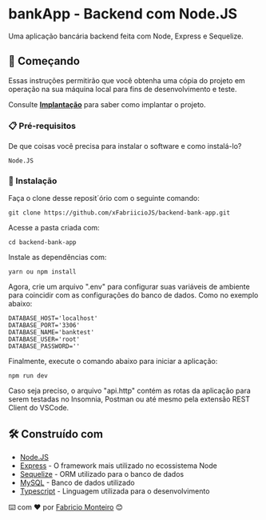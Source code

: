 # bankApp - Backend com Node.JS

Uma aplicação bancária backend feita com Node, Express e Sequelize. 

## 🚀 Começando

Essas instruções permitirão que você obtenha uma cópia do projeto em operação na sua máquina local para fins de desenvolvimento e teste.

Consulte **[Implantação](#-implanta%C3%A7%C3%A3o)** para saber como implantar o projeto.

### 📋 Pré-requisitos

De que coisas você precisa para instalar o software e como instalá-lo?

```
Node.JS
```

### 🔧 Instalação

Faça o clone desse reposit´ório com o seguinte comando:

```
git clone https://github.com/xFabriicioJS/backend-bank-app.git
```

Acesse a pasta criada com:

```
cd backend-bank-app
```

Instale as dependências com:

```
yarn ou npm install
```

Agora, crie um arquivo ".env" para configurar suas variáveis de ambiente para coincidir com as configurações do banco de dados. Como no exemplo abaixo:

```
DATABASE_HOST='localhost'
DATABASE_PORT='3306'
DATABASE_NAME='banktest'
DATABASE_USER='root'
DATABASE_PASSWORD=''
```

Finalmente, execute o comando abaixo para iniciar a aplicação:

```
npm run dev
```

Caso seja preciso, o arquivo "api.http" contém as rotas da aplicação para serem testadas no Insomnia, Postman ou até mesmo pela extensão REST Client do VSCode.

## 🛠️ Construído com

- [Node.JS](https://nodejs.org/en/)
- [Express](https://expressjs.com/pt-br/) - O framework mais utilizado no ecossistema Node
- [Sequelize](https://sequelize.org/) - ORM utilizado para o banco de dados
- [MySQL](https://www.mysql.com/) - Banco de dados utilizado
- [Typescript](https://www.typescriptlang.org/) - Linguagem utilizada para o desenvolvimento

⌨️ com ❤️ por [Fabricio Monteiro](https://github.com/xFabriicioJS) 😊

